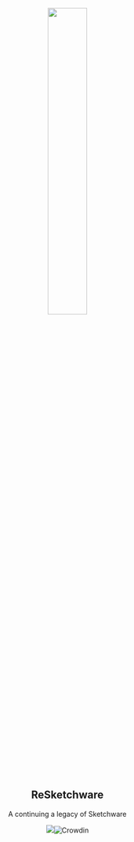 <p align="center">
  <img src="https://github.com/remaker17/ReSketchware/blob/main/docs/logo.png" width="40%" height="40%">
</p>

<h2 align="center"><b>ReSketchware</b></h2>
<p align="center">A continuing a legacy of Sketchware</p>

<p align="center">
  <img src="https://crowdin.com/project/resketchware"><img src="https://badges.crowdin.net/resketchware/localized.svg" alt="Crowdin"></a>
</p>
